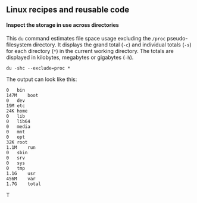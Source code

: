 ## Linux recipes and reusable code

#### Inspect the storage in use across directories
This `du` command estimates file space usage excluding the `/proc` pseudo-filesystem directory. It displays the grand total (`-c`) and individual totals (`-s`) for each directory (`*`) in the current working directory. The totals are displayed in kilobytes, megabytes or gigabytes (`-h`).

    du -shc --exclude=proc *

The output can look like this:
```
0	bin
147M	boot
0	dev
19M	etc
24K	home
0	lib
0	lib64
0	media
0	mnt
0	opt
32K	root
1.1M	run
0	sbin
0	srv
0	sys
0	tmp
1.1G	usr
456M	var
1.7G	total
```
T
